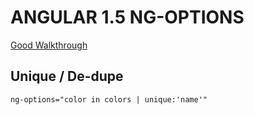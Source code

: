# ANGULAR 1.5 NG-OPTIONS
[Good Walkthrough](http://www.undefinednull.com/2014/08/11/a-brief-walk-through-of-the-ng-options-in-angularjs/)

## Unique / De-dupe
`ng-options="color in colors | unique:'name'"`
